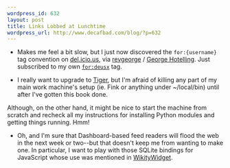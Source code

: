 ```yaml
--- 
wordpress_id: 632
layout: post
title: Links Lobbed at Lunchtime
wordpress_url: http://www.decafbad.com/blog/?p=632
---
```

* Makes me feel a bit slow, but I just now discovered the `for:{username}` tag convention on [del.icio.us][del], via [revgeorge][revgeorge] / [George Hotelling][gh].  Just subscribed to my own [`for:deusx`][fd] tag.

[fd]: http://del.icio.us/tag/for:deusx
[revgeorge]: http://del.icio.us/revgeorge
[gh]: http://george.hotelling.net/90percent/
[del]: http://del.icio.us

* I really want to upgrade to [Tiger][tiger], but I'm afraid of killing any part of my main work machine's setup (ie. Fink or anything under ~/local/bin) until after I've gotten this book done.  

[tiger]: http://www.apple.com/macosx/

  Although, on the other hand, it might be nice to start the machine from scratch and recheck all my instructions for installing Python modules and getting things running.  Hmm!  

* Oh, and I'm sure that Dashboard-based feed readers will flood the web in the next week or two--but that doesn't keep me from wanting to make one.  In particular, I want to play with those SQLite bindings for JavaScript whose use was mentioned in [WikityWidget][ww].

[ww]: http://developer.apple.com/macosx/tiger/dashboard/
